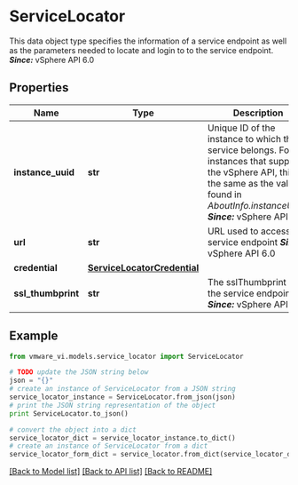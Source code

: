 # ServiceLocator

This data object type specifies the information of a service endpoint as well as the parameters needed to locate and login to to the service endpoint.  ***Since:*** vSphere API 6.0 

## Properties
Name | Type | Description | Notes
------------ | ------------- | ------------- | -------------
**instance_uuid** | **str** | Unique ID of the instance to which the service belongs.  For instances that support the vSphere API, this is the same as the value found in *AboutInfo.instanceUuid*.  ***Since:*** vSphere API 6.0  | 
**url** | **str** | URL used to access the service endpoint  ***Since:*** vSphere API 6.0  | 
**credential** | [**ServiceLocatorCredential**](ServiceLocatorCredential.md) |  | 
**ssl_thumbprint** | **str** | The sslThumbprint of the service endpoint  ***Since:*** vSphere API 6.0  | [optional] 

## Example

```python
from vmware_vi.models.service_locator import ServiceLocator

# TODO update the JSON string below
json = "{}"
# create an instance of ServiceLocator from a JSON string
service_locator_instance = ServiceLocator.from_json(json)
# print the JSON string representation of the object
print ServiceLocator.to_json()

# convert the object into a dict
service_locator_dict = service_locator_instance.to_dict()
# create an instance of ServiceLocator from a dict
service_locator_form_dict = service_locator.from_dict(service_locator_dict)
```
[[Back to Model list]](../README.md#documentation-for-models) [[Back to API list]](../README.md#documentation-for-api-endpoints) [[Back to README]](../README.md)


